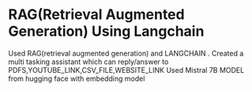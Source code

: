 # RAG(Retrieval Augmented Generation) Using Langchain

Used RAG(retrieval augmented generation) and LANGCHAIN .
Created a multi tasking assistant which can reply/answer to PDFS,YOUTUBE_LINK,CSV_FILE,WEBSITE_LINK
Used Mistral 7B MODEL from hugging face with embedding model 
